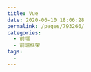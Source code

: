 ```yaml
---
title: Vue
date: 2020-06-10 18:06:28
permalink: /pages/793266/
categories: 
  - 前端
  - 前端框架
tags: 
  - 
---
```

